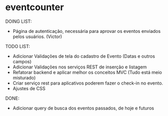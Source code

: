 # eventcounter

DOING LIST:

- Página de autenticação, necessária para aprovar os eventos enviados pelos usuários. (Victor)

TODO LIST:

- Adicionar Validações de tela do cadastro de Evento (Datas e outros campos)
- Adicionar Validações nos serviços REST de inserção e listagem
- Refatorar backend e aplicar melhor os conceitos MVC (Tudo está meio misturado)
- Criar serviço rest para aplicativos poderem fazer o check-in no evento.
- Ajustes de CSS

DONE:
- Adicionar query de busca dos eventos passados, de hoje e futuros

